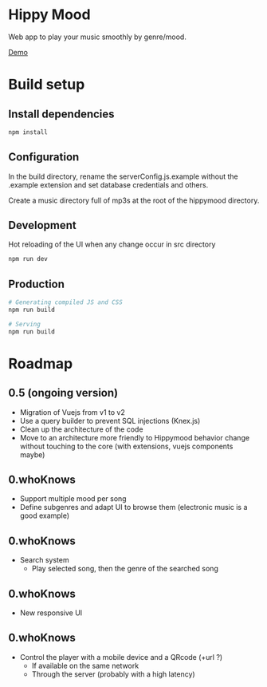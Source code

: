 # Hippy Mood
Web app to play your music smoothly by genre/mood.

[Demo](http://hippymood.xyz)

# Build setup

## Install dependencies

``` bash
npm install
```

## Configuration
In the build directory, rename the serverConfig.js.example without the .example extension and set database credentials and others.

Create a music directory full of mp3s at the root of the hippymood directory.

## Development
Hot reloading of the UI when any change occur in src directory

``` bash
npm run dev
```

## Production
``` bash
# Generating compiled JS and CSS
npm run build

# Serving
npm run build
```

# Roadmap

## 0.5 (ongoing version)
- Migration of Vuejs from v1 to v2
- Use a query builder to prevent SQL injections (Knex.js)
- Clean up the architecture of the code
- Move to an architecture more friendly to Hippymood behavior change without touching to the core (with extensions, vuejs components maybe)

## 0.whoKnows
- Support multiple mood per song
- Define subgenres and adapt UI to browse them (electronic music is a good example)

## 0.whoKnows
- Search system
    - Play selected song, then the genre of the searched song

## 0.whoKnows
- New responsive UI

## 0.whoKnows
- Control the player with a mobile device and a QRcode (+url ?)
    - If available on the same network
    - Through the server (probably with a high latency)
